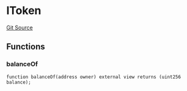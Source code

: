 # IToken
[Git Source](https://github.com/thrackle-io/rules-protocol/blob/ca661487b49e5b916c4fa8811d6bdafbe530a6c8/src/token/ProtocolERC20Handler.sol)


## Functions
### balanceOf


```solidity
function balanceOf(address owner) external view returns (uint256 balance);
```

